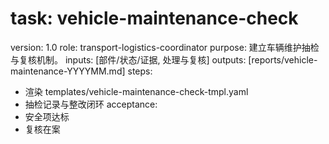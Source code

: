 # task: vehicle-maintenance-check

version: 1.0
role: transport-logistics-coordinator
purpose: 建立车辆维护抽检与复核机制。
inputs: [部件/状态/证据, 处理与复核]
outputs: [reports/vehicle-maintenance-YYYYMM.md]
steps:

- 渲染 templates/vehicle-maintenance-check-tmpl.yaml
- 抽检记录与整改闭环
  acceptance:
- 安全项达标
- 复核在案
